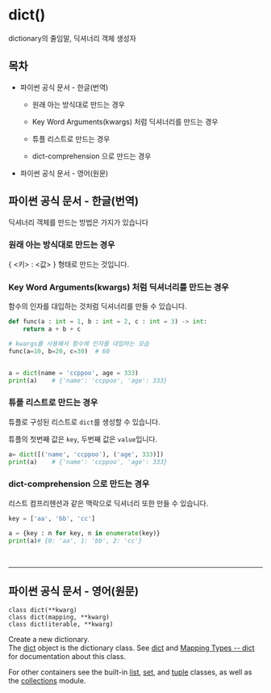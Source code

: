 # dict()

dictionary의 줄임말, 딕셔너리 객체 생성자

## 목차

* 파이썬 공식 문서 - 한글(번역)

    * 원래 아는 방식대로 만드는 경우

    * Key Word Arguments(kwargs) 처럼 딕셔너리를 만드는 경우
    
    * 튜플 리스트로 만드는 경우

    * dict-comprehension 으로 만드는 경우    


* 파이썬 공식 문서 - 영어(원문)

## 파이썬 공식 문서 - 한글(번역)

딕셔너리 객체를 만드는 방법은 가지가 있습니다

### 원래 아는 방식대로 만드는 경우

{ <키> : <값>  } 형태로 만드는 것입니다.

### Key Word Arguments(kwargs) 처럼 딕셔너리를 만드는 경우

함수의 인자를 대입하는 것처럼 딕셔너리를 만들 수 있습니다.

```python
def func(a : int = 1, b : int = 2, c : int = 3) -> int:
    return a + b + c

# kwargs를 사용해서 함수에 인자를 대입하는 모습
func(a=10, b=20, c=30)  # 60


a = dict(name = 'ccppoo', age = 333)
print(a)    # {'name': 'ccppoo', 'age': 333}
```

### 튜플 리스트로 만드는 경우

튜플로 구성된 리스트로 `dict`를 생성할 수 있습니다.

튜플의 첫번째 값은 `key`, 두번째 값은 `value`입니다.

```python
a= dict([('name', 'ccppoo'), ('age', 333)])
print(a)    # {'name': 'ccppoo', 'age': 333}
```

### dict-comprehension 으로 만드는 경우

리스트 컴프리헨션과 같은 맥락으로 딕셔너리 또한 만들 수 있습니다.

```python
key = ['aa', 'bb', 'cc']

a = {key : n for key, n in enumerate(key)}
print(a)# {0: 'aa', 1: 'bb', 2: 'cc'}
```

<br>

------

## 파이썬 공식 문서 - 영어(원문)

`class dict(**kwarg)`<br>
`class dict(mapping, **kwarg)`<br>
`class dict(iterable, **kwarg)`<br>

Create a new dictionary.<br>
The [dict](https://docs.python.org/3/library/stdtypes.html#dict) 
object is the dictionary class. See [dict](https://docs.python.org/3/library/stdtypes.html#dict) 
and [Mapping Types -- dict](https://docs.python.org/3/library/stdtypes.html#typesmapping) for documentation about this class.

For other containers see the built-in 
[list](https://docs.python.org/3/library/stdtypes.html#list), [set](https://docs.python.org/3/library/stdtypes.html#set), 
and [tuple](https://docs.python.org/3/library/stdtypes.html#tuple) classes, as well as the [collections](https://docs.python.org/3/library/collections.html#module-collections) module.